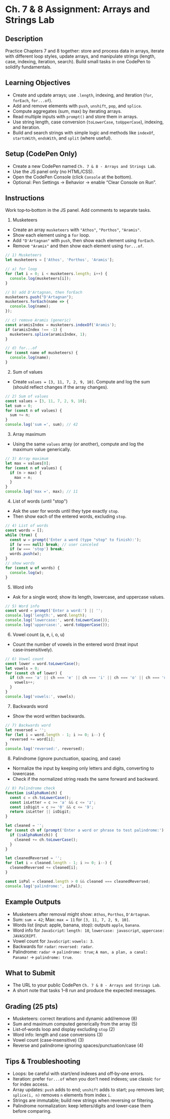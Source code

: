 # Ch. 7 & 8 Assignment: Arrays and Strings Lab

## Description

Practice Chapters 7 and 8 together: store and process data in arrays, iterate with different loop styles, update arrays, and manipulate strings (length, case, indexing, iteration, search). Build small tasks in one CodePen to solidify fundamentals.

## Learning Objectives

- Create and update arrays; use `.length`, indexing, and iteration (`for`, `forEach`, `for...of`).
- Add and remove elements with `push`, `unshift`, `pop`, and `splice`.
- Compute aggregates (sum, max) by iterating arrays.
- Read multiple inputs with `prompt()` and store them in arrays.
- Use string length, case conversion (`toLowerCase`, `toUpperCase`), indexing, and iteration.
- Build and search strings with simple logic and methods like `indexOf`, `startsWith`, `endsWith`, and `split` (where useful).

## Setup (CodePen Only)

- Create a new CodePen named `Ch. 7 & 8 - Arrays and Strings Lab`.
- Use the JS panel only (no HTML/CSS).
- Open the CodePen Console (click `Console` at the bottom).
- Optional: Pen Settings → Behavior → enable “Clear Console on Run”.

## Instructions

Work top‑to‑bottom in the JS panel. Add comments to separate tasks.

1) Musketeers
- Create an array `musketeers` with `"Athos"`, `"Porthos"`, `"Aramis"`.
- Show each element using a `for` loop.
- Add `"D'Artagnan"` with `push`, then show each element using `forEach`.
- Remove `"Aramis"` and then show each element using `for...of`.

```js
// 1) Musketeers
let musketeers = ['Athos', 'Porthos', 'Aramis'];

// a) for loop
for (let i = 0; i < musketeers.length; i++) {
  console.log(musketeers[i]);
}

// b) add D'Artagnan, then forEach
musketeers.push("D'Artagnan");
musketeers.forEach(name => {
  console.log(name);
});

// c) remove Aramis (generic)
const aramisIndex = musketeers.indexOf('Aramis');
if (aramisIndex !== -1) {
  musketeers.splice(aramisIndex, 1);
}

// d) for...of
for (const name of musketeers) {
  console.log(name);
}
```

2) Sum of values
- Create `values = [3, 11, 7, 2, 9, 10]`. Compute and log the sum (should reflect changes if the array changes).

```js
// 2) Sum of values
const values = [3, 11, 7, 2, 9, 10];
let sum = 0;
for (const n of values) {
  sum += n;
}
console.log('sum =', sum); // 42
```

3) Array maximum
- Using the same `values` array (or another), compute and log the maximum value generically.

```js
// 3) Array maximum
let max = values[0];
for (const n of values) {
  if (n > max) {
    max = n;
  }
}
console.log('max =', max); // 11
```

4) List of words (until "stop")
- Ask the user for words until they type exactly `stop`.
- Then show each of the entered words, excluding `stop`.

```js
// 4) List of words
const words = [];
while (true) {
  const w = prompt('Enter a word (type "stop" to finish):');
  if (w === null) break; // user canceled
  if (w === 'stop') break;
  words.push(w);
}
// show words
for (const w of words) {
  console.log(w);
}
```

5) Word info
- Ask for a single word; show its length, lowercase, and uppercase values.

```js
// 5) Word info
const word = prompt('Enter a word:') || '';
console.log('length:', word.length);
console.log('lowercase:', word.toLowerCase());
console.log('uppercase:', word.toUpperCase());
```

6) Vowel count (a, e, i, o, u)
- Count the number of vowels in the entered word (treat input case‑insensitively).

```js
// 6) Vowel count
const lower = word.toLowerCase();
let vowels = 0;
for (const ch of lower) {
  if (ch === 'a' || ch === 'e' || ch === 'i' || ch === 'o' || ch === 'u') {
    vowels++;
  }
}
console.log('vowels:', vowels);
```

7) Backwards word
- Show the word written backwards.

```js
// 7) Backwards word
let reversed = '';
for (let i = word.length - 1; i >= 0; i--) {
  reversed += word[i];
}
console.log('reversed:', reversed);
```

8) Palindrome (ignore punctuation, spacing, and case)
- Normalize the input by keeping only letters and digits, converting to lowercase.
- Check if the normalized string reads the same forward and backward.

```js
// 8) Palindrome check
function isAlphaNum(ch) {
  const c = ch.toLowerCase();
  const isLetter = c >= 'a' && c <= 'z';
  const isDigit = c >= '0' && c <= '9';
  return isLetter || isDigit;
}

let cleaned = '';
for (const ch of (prompt('Enter a word or phrase to test palindrome:') || '')) {
  if (isAlphaNum(ch)) {
    cleaned += ch.toLowerCase();
  }
}

let cleanedReversed = '';
for (let i = cleaned.length - 1; i >= 0; i--) {
  cleanedReversed += cleaned[i];
}

const isPal = cleaned.length > 0 && cleaned === cleanedReversed;
console.log('palindrome:', isPal);
```

## Example Outputs

- Musketeers after removal might show: `Athos`, `Porthos`, `D'Artagnan`.
- Sum: `sum = 42`; Max: `max = 11` for `[3, 11, 7, 2, 9, 10]`.
- Words list (input: apple, banana, stop): outputs `apple`, `banana`.
- Word info for `JavaScript`: `length: 10`, `lowercase: javascript`, `uppercase: JAVASCRIPT`.
- Vowel count for `JavaScript`: `vowels: 3`.
- Backwards for `radar`: `reversed: radar`.
- Palindrome: `radar` → `palindrome: true`; `A man, a plan, a canal: Panama!` → `palindrome: true`.

## What to Submit

- The URL to your public CodePen `Ch. 7 & 8 - Arrays and Strings Lab`.
- A short note that tasks 1–8 run and produce the expected messages.

## Grading (25 pts)

- Musketeers: correct iterations and dynamic add/remove (8)
- Sum and maximum computed generically from the array (5)
- List‑of‑words loop and display excluding `stop` (2)
- Word info: length and case conversions (3)
- Vowel count (case‑insensitive) (3)
- Reverse and palindrome ignoring spaces/punctuation/case (4)

## Tips & Troubleshooting

- Loops: be careful with start/end indexes and off‑by‑one errors.
- Iteration: prefer `for...of` when you don’t need indexes; use classic `for` for index access.
- Array updates: `push` adds to end; `unshift` adds to start; `pop` removes last; `splice(i, n)` removes `n` elements from index `i`.
- Strings are immutable; build new strings when reversing or filtering.
- Palindrome normalization: keep letters/digits and lower‑case them before comparing.
